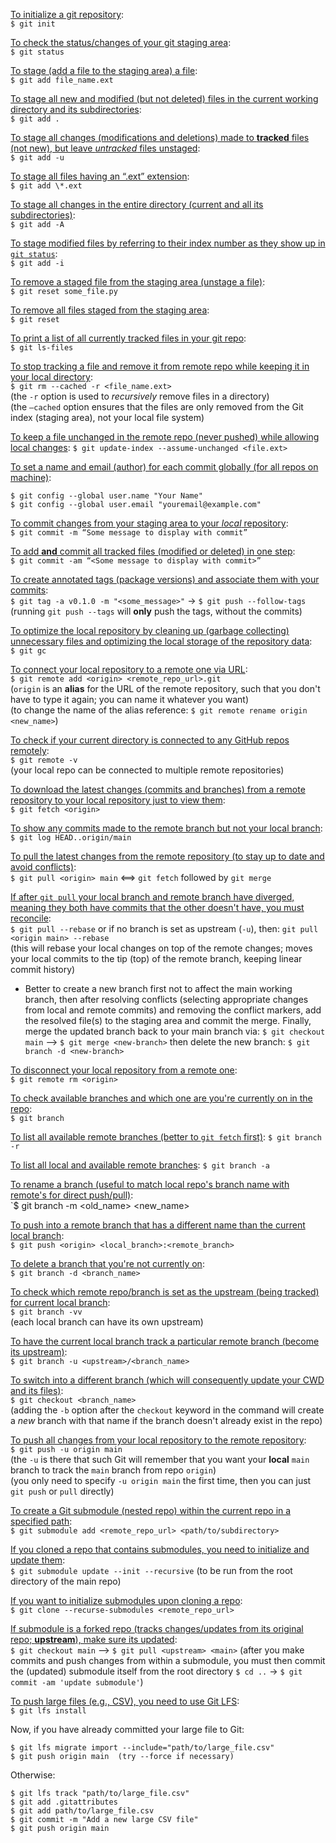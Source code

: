<u>To initialize a git repository</u>:<br>
`$ git init`

<u>To check the status/changes of your git staging area</u>:<br>
`$ git status`

<u>To stage (add a file to the staging area) a file</u>:<br>
`$ git add file_name.ext`

<u>To stage all new and modified (but not deleted) files in the current working directory and its subdirectories</u>:<br>
`$ git add .`

<u>To stage all changes (modifications and deletions) made to **tracked** files (not new), but leave _untracked_ files unstaged</u>:<br>
`$ git add -u`

<u>To stage all files having an “.ext” extension</u>:<br>
`$ git add \*.ext`

<u>To stage all changes in the entire directory (current and all its subdirectories)</u>:<br>
`$ git add -A`

<u>To stage modified files by referring to their index number as they show up in `git status`</u>:<br>
`$ git add -i`

<u>To remove a staged file from the staging area (unstage a file)</u>:<br>
`$ git reset some_file.py`

<u>To remove all files staged from the staging area</u>:<br>
`$ git reset`

<u>To print a list of all currently tracked files in your git repo</u>:<br>
`$ git ls-files`

<u>To stop tracking a file and remove it from remote repo while keeping it in your local directory</u>:<br>
`$ git rm --cached -r <file_name.ext>`<br>
(the `-r` option is used to *recursively* remove files in a directory)<br>
(the `—cached` option ensures that the files are only removed from the Git index (staging area), not your local file system)

<u>To keep a file unchanged in the remote repo (never pushed) while allowing local changes</u>:
`$ git update-index --assume-unchanged <file.ext>`

<u> To set a name and email (author) for each commit globally (for all repos on machine)</u>:

    $ git config --global user.name "Your Name"
    $ git config --global user.email "youremail@example.com"

<u>To commit changes from your staging area to your _local_ repository</u>:<br>
`$ git commit -m “Some message to display with commit”`

<u>To add **and** commit all tracked files (modified or deleted) in one step</u>:<br>
`$ git commit -am “<Some message to display with commit>”`

<u>To create annotated tags (package versions) and associate them with your commits</u>:<br>
`$ git tag -a v0.1.0 -m "<some_message>"` -> `$ git push --follow-tags`
(running `git push --tags` will **only** push the tags, without the commits)

<u>To optimize the local repository by cleaning up (garbage collecting) unnecessary files and optimizing the local storage of the repository data</u>:<br>
`$ git gc`

<u>To connect your local repository to a remote one via URL</u>:<br>
`$ git remote add <origin> <remote_repo_url>.git`<br>
(`origin` is an **alias** for the URL of the remote repository, such that you don't have to type it again; you can name it whatever you want)<br>
(to change the name of the alias reference: `$ git remote rename origin <new_name>`)

<u>To check if your current directory is connected to any GitHub repos remotely</u>:<br>
`$ git remote -v`<br>
(your local repo can be connected to multiple remote repositories)

<u>To download the latest changes (commits and branches) from a remote repository to your local repository just to view them</u>:<br>
`$ git fetch <origin>`

<u>To show any commits made to the remote branch but not your local branch</u>:<br>
`$ git log HEAD..origin/main`

<u>To pull the latest changes from the remote repository (to stay up to date and avoid conflicts)</u>:<br>
`$ git pull <origin> main` <==> `git fetch` followed by `git merge`

<u>If after `git pull` your local branch and remote branch have diverged, meaning they both have commits that the other doesn't have, you must reconcile</u>:<br>
`$ git pull --rebase` or if no branch is set as upstream (`-u`), then: `git pull <origin main> --rebase`<br>
(this will rebase your local changes on top of the remote changes; moves your local commits to the tip (top) of the remote branch, keeping linear commit history)

- Better to create a new branch first not to affect the main working branch, then after resolving conflicts (selecting appropriate changes from local and remote commits) and removing the conflict markers, add the resolved file(s) to the staging area and commit the merge. Finally, merge the updated branch back to your main branch via: `$ git checkout main` --> `$ git merge <new-branch>` then delete the new branch: `$ git branch -d <new-branch>`

<u>To disconnect your local repository from a remote one</u>:<br>
`$ git remote rm <origin>`

<u>To check available branches and which one are you're currently on in the repo</u>:<br>
`$ git branch`<br>

<u>To list all available remote branches (better to `git fetch` first)</u>:
`$ git branch -r`

<u>To list all local and available remote branches</u>:
`$ git branch -a`

<u>To rename a branch (useful to match local repo's branch name with remote's for direct push/pull)</u>:<br>
`$ git branch -m <old_name> <new_name>

<u>To push into a remote branch that has a different name than the current local branch</u>:<br>
`$ git push <origin> <local_branch>:<remote_branch>`

<u>To delete a branch that you're not currently on</u>:<br>
`$ git branch -d <branch_name>`

<u>To check which remote repo/branch is set as the upstream (being tracked) for current local branch</u>:<br>
`$ git branch -vv`<br>
(each local branch can have its own upstream)

<u>To have the current local branch track a particular remote branch (become its upstream)</u>:<br>
`$ git branch -u <upstream>/<branch_name>`

<u>To switch into a different branch (which will consequently update your CWD and its files)</u>:<br>
`$ git checkout <branch_name>`<br>
(adding the `-b` option after the `checkout` keyword in the command will create a *new* branch with that name if the branch doesn't already exist in the repo)

<u>To push all changes from your local repository to the remote repository</u>:<br>
`$ git push -u origin main`<br>
(the `-u` is there that such Git will remember that you want your **local** `main` branch to track the `main` branch from repo `origin`)<br>
(you only need to specify `-u origin main` the first time, then you can just `git push` or `pull` directly)

<u>To create a Git submodule (nested repo) within the current repo in a specified path</u>:<br>
`$ git submodule add <remote_repo_url> <path/to/subdirectory>`

<u>If you cloned a repo that contains submodules, you need to initialize and update them</u>:<br>
`$ git submodule update --init --recursive` (to be run from the root directory of the main repo)

<u>If you want to initialize submodules upon cloning a repo</u>:<br>
`$ git clone --recurse-submodules <remote_repo_url>`

<u>If submodule is a forked repo (tracks changes/updates from its original repo; **upstream**), make sure its updated</u>:<br>
`$ git checkout main` --> `$ git pull <upstream> <main>`
(after you make commits and push changes from within a submodule, you must then commit the (updated) submodule itself from the root directory 
`$ cd ..` -> `$ git commit -am 'update submodule'`)

<u>To push large files (e.g., CSV), you need to use Git LFS</u>:<br>
`$ git lfs install`

Now, if you have already committed your large file to Git:

    $ git lfs migrate import --include="path/to/large_file.csv"
    $ git push origin main  (try --force if necessary)

Otherwise:

    $ git lfs track "path/to/large_file.csv"
    $ git add .gitattributes
    $ git add path/to/large_file.csv
    $ git commit -m "Add a new large CSV file"
    $ git push origin main
